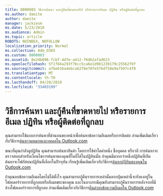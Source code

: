```yaml
---
title: 8000003 วิธีการค้นหา และกู้คืนที่ขาดหายไป หรือรายการอีเมล ปฏิทิน หรือผู้ติดต่อที่ถูกลบ
ms.author: daeite
author: daeite
manager: jackiesm
ms.date: 5/23/2018
ms.audience: Admin
ms.topic: article
ROBOTS: NOINDEX, NOFOLLOW
localization_priority: Normal
ms.collection: Adm_O365
ms.custom: 8000003
ms.assetid: 8e24b096-fcbf-4d7e-a412-f6db2afad623
ms.openlocfilehash: 5f1f84a293f76cc5ca6e1d981230179c25562f0f
ms.sourcegitcommit: a7be616a4ebca62f8e70fe576df58e9a7597c4f8
ms.translationtype: MT
ms.contentlocale: th-TH
ms.lasthandoff: 04/28/2019
ms.locfileid: "33403199"
---
```

# <a name="how-to-find-and-recover-missing-or-deleted-email-calendar-or-contacts-items"></a>วิธีการค้นหา และกู้คืนที่ขาดหายไป หรือรายการอีเมล ปฏิทิน หรือผู้ติดต่อที่ถูกลบ

คุณสามารถใช้แถบการค้นหาที่ด้านบนของหน้าเพื่อค้นหาข้อความอีเมลหรือการติดต่อ อ่านเพิ่มเติมเกี่ยวกับวิธีการ[ค้นหาจดหมายและบุคคลใน Outlook.com](https://support.office.com/article/88108edf-028e-4306-b87e-7400bbb40aa7)
  
ขณะที่คุณกำลังดูปฏิทิน คุณสามารถค้นหาสินค้า โดยการใช้คำใดคำหนึ่ง ชื่อบุคคล หรือวลี การค้นหาจะตรวจสอบสำหรับเงื่อนไขการค้นหาของคุณที่ใดก็ได้ในปฏิทินนั้น ถ้าคุณมีมากกว่าหนึ่งปฏิทินที่เปิด ค้นหาจะโฟกัสบนปฏิทินที่เลือกในปัจจุบัน เรียนรู้เพิ่มเติมเกี่ยวกับวิธีการ[ค้นหาปฏิทินของคุณใน Outlook.com](https://support.office.com/article/5bc05289-c84c-4849-95a8-7eac05ed478a)
  
ถ้าคุณลบข้อความอีเมลโดยไม่ได้ตั้งใจ คุณสามารถกู้คืนรายการเหล่านั้นหากปุ่มเหล่านี้จะยังคงอยู่ในโฟลเดอร์รายการที่ถูกลบหรืออีเมลขยะของคุณ และในบางกรณีคุณยังสามารถกู้คืนรายการหลังจากที่มีล้างโฟลเดอร์รายการที่ถูกลบ อ่านเพิ่มเติมเกี่ยวกับวิธีการ[คืนค่าลบข้อความอีเมลใน Outlook.com](https://support.office.com/article/cf06ab1b-ae0b-418c-a4d9-4e895f83ed50)